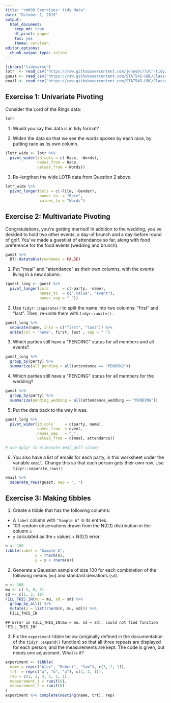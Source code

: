 ```yaml
---
title: "cm009 Exercises: tidy data"
date: "October 1, 2019"
output: 
  html_document:
    keep_md: true
    df_print: paged
    toc: yes
    theme: cerulean
editor_options: 
  chunk_output_type: inline
---
```



```r
library("tidyverse")
lotr  <- read_csv("https://raw.githubusercontent.com/jennybc/lotr-tidy/master/data/lotr_tidy.csv")
guest <- read_csv("https://raw.githubusercontent.com/STAT545-UBC/Classroom/master/data/wedding/attend.csv")
email <- read_csv("https://raw.githubusercontent.com/STAT545-UBC/Classroom/master/data/wedding/emails.csv")
```

<!---The following chunk allows errors when knitting--->



## Exercise 1: Univariate Pivoting

Consider the Lord of the Rings data:


```r
lotr
```

<div data-pagedtable="false">
  <script data-pagedtable-source type="application/json">
{"columns":[{"label":["Film"],"name":[1],"type":["chr"],"align":["left"]},{"label":["Race"],"name":[2],"type":["chr"],"align":["left"]},{"label":["Gender"],"name":[3],"type":["chr"],"align":["left"]},{"label":["Words"],"name":[4],"type":["dbl"],"align":["right"]}],"data":[{"1":"The Fellowship Of The Ring","2":"Elf","3":"Female","4":"1229"},{"1":"The Fellowship Of The Ring","2":"Hobbit","3":"Female","4":"14"},{"1":"The Fellowship Of The Ring","2":"Man","3":"Female","4":"0"},{"1":"The Two Towers","2":"Elf","3":"Female","4":"331"},{"1":"The Two Towers","2":"Hobbit","3":"Female","4":"0"},{"1":"The Two Towers","2":"Man","3":"Female","4":"401"},{"1":"The Return Of The King","2":"Elf","3":"Female","4":"183"},{"1":"The Return Of The King","2":"Hobbit","3":"Female","4":"2"},{"1":"The Return Of The King","2":"Man","3":"Female","4":"268"},{"1":"The Fellowship Of The Ring","2":"Elf","3":"Male","4":"971"},{"1":"The Fellowship Of The Ring","2":"Hobbit","3":"Male","4":"3644"},{"1":"The Fellowship Of The Ring","2":"Man","3":"Male","4":"1995"},{"1":"The Two Towers","2":"Elf","3":"Male","4":"513"},{"1":"The Two Towers","2":"Hobbit","3":"Male","4":"2463"},{"1":"The Two Towers","2":"Man","3":"Male","4":"3589"},{"1":"The Return Of The King","2":"Elf","3":"Male","4":"510"},{"1":"The Return Of The King","2":"Hobbit","3":"Male","4":"2673"},{"1":"The Return Of The King","2":"Man","3":"Male","4":"2459"}],"options":{"columns":{"min":{},"max":[10]},"rows":{"min":[10],"max":[10]},"pages":{}}}
  </script>
</div>

1. Would you say this data is in tidy format?

2. Widen the data so that we see the words spoken by each race, by putting race as its own column.


```r
(lotr_wide <- lotr %>% 
  pivot_wider(id_cols = c(-Race, -Words), 
              names_from = Race, 
              values_from = Words))
```

<div data-pagedtable="false">
  <script data-pagedtable-source type="application/json">
{"columns":[{"label":["Film"],"name":[1],"type":["chr"],"align":["left"]},{"label":["Gender"],"name":[2],"type":["chr"],"align":["left"]},{"label":["Elf"],"name":[3],"type":["dbl"],"align":["right"]},{"label":["Hobbit"],"name":[4],"type":["dbl"],"align":["right"]},{"label":["Man"],"name":[5],"type":["dbl"],"align":["right"]}],"data":[{"1":"The Fellowship Of The Ring","2":"Female","3":"1229","4":"14","5":"0"},{"1":"The Two Towers","2":"Female","3":"331","4":"0","5":"401"},{"1":"The Return Of The King","2":"Female","3":"183","4":"2","5":"268"},{"1":"The Fellowship Of The Ring","2":"Male","3":"971","4":"3644","5":"1995"},{"1":"The Two Towers","2":"Male","3":"513","4":"2463","5":"3589"},{"1":"The Return Of The King","2":"Male","3":"510","4":"2673","5":"2459"}],"options":{"columns":{"min":{},"max":[10]},"rows":{"min":[10],"max":[10]},"pages":{}}}
  </script>
</div>

3. Re-lengthen the wide LOTR data from Question 2 above.


```r
lotr_wide %>% 
  pivot_longer(cols = c(-Film, -Gender), 
               names_to  = "Race", 
               values_to = "Words")
```

<div data-pagedtable="false">
  <script data-pagedtable-source type="application/json">
{"columns":[{"label":["Film"],"name":[1],"type":["chr"],"align":["left"]},{"label":["Gender"],"name":[2],"type":["chr"],"align":["left"]},{"label":["Race"],"name":[3],"type":["chr"],"align":["left"]},{"label":["Words"],"name":[4],"type":["dbl"],"align":["right"]}],"data":[{"1":"The Fellowship Of The Ring","2":"Female","3":"Elf","4":"1229"},{"1":"The Fellowship Of The Ring","2":"Female","3":"Hobbit","4":"14"},{"1":"The Fellowship Of The Ring","2":"Female","3":"Man","4":"0"},{"1":"The Two Towers","2":"Female","3":"Elf","4":"331"},{"1":"The Two Towers","2":"Female","3":"Hobbit","4":"0"},{"1":"The Two Towers","2":"Female","3":"Man","4":"401"},{"1":"The Return Of The King","2":"Female","3":"Elf","4":"183"},{"1":"The Return Of The King","2":"Female","3":"Hobbit","4":"2"},{"1":"The Return Of The King","2":"Female","3":"Man","4":"268"},{"1":"The Fellowship Of The Ring","2":"Male","3":"Elf","4":"971"},{"1":"The Fellowship Of The Ring","2":"Male","3":"Hobbit","4":"3644"},{"1":"The Fellowship Of The Ring","2":"Male","3":"Man","4":"1995"},{"1":"The Two Towers","2":"Male","3":"Elf","4":"513"},{"1":"The Two Towers","2":"Male","3":"Hobbit","4":"2463"},{"1":"The Two Towers","2":"Male","3":"Man","4":"3589"},{"1":"The Return Of The King","2":"Male","3":"Elf","4":"510"},{"1":"The Return Of The King","2":"Male","3":"Hobbit","4":"2673"},{"1":"The Return Of The King","2":"Male","3":"Man","4":"2459"}],"options":{"columns":{"min":{},"max":[10]},"rows":{"min":[10],"max":[10]},"pages":{}}}
  </script>
</div>

## Exercise 2: Multivariate Pivoting

Congratulations, you're getting married! In addition to the wedding, you've decided to hold two other events: a day-of brunch and a day-before round of golf.  You've made a guestlist of attendance so far, along with food preference for the food events (wedding and brunch).


```r
guest %>% 
  DT::datatable(rownames = FALSE)
```

<!--html_preserve--><div id="htmlwidget-1b28ba91a546ee17f560" style="width:100%;height:auto;" class="datatables html-widget"></div>
<script type="application/json" data-for="htmlwidget-1b28ba91a546ee17f560">{"x":{"filter":"none","data":[[1,1,1,1,2,2,3,4,5,5,5,6,6,7,7,8,9,10,11,12,12,12,12,12,13,13,14,14,15,15],["Sommer Medrano","Phillip Medrano","Blanka Medrano","Emaan Medrano","Blair Park","Nigel Webb","Sinead English","Ayra Marks","Atlanta Connolly","Denzel Connolly","Chanelle Shah","Jolene Welsh","Hayley Booker","Amayah Sanford","Erika Foley","Ciaron Acosta","Diana Stuart","Cosmo Dunkley","Cai Mcdaniel","Daisy-May Caldwell","Martin Caldwell","Violet Caldwell","Nazifa Caldwell","Eric Caldwell","Rosanna Bird","Kurtis Frost","Huma Stokes","Samuel Rutledge","Eddison Collier","Stewart Nicholls"],["PENDING","vegetarian","chicken","PENDING","chicken",null,"PENDING","vegetarian","PENDING","fish","chicken",null,"vegetarian",null,"PENDING","PENDING","vegetarian","PENDING","fish","chicken","PENDING","PENDING","chicken","chicken","vegetarian","PENDING",null,"chicken","PENDING","chicken"],["PENDING","Menu C","Menu A","PENDING","Menu C",null,"PENDING","Menu B","PENDING","Menu B","Menu C",null,"Menu C","PENDING","PENDING","Menu A","Menu C","PENDING","Menu C","Menu B","PENDING","PENDING","PENDING","Menu B","Menu C","PENDING",null,"Menu C","PENDING","Menu B"],["PENDING","CONFIRMED","CONFIRMED","PENDING","CONFIRMED","CANCELLED","PENDING","PENDING","PENDING","CONFIRMED","CONFIRMED","CANCELLED","CONFIRMED","CANCELLED","PENDING","PENDING","CONFIRMED","PENDING","CONFIRMED","CONFIRMED","PENDING","PENDING","PENDING","CONFIRMED","CONFIRMED","PENDING","CANCELLED","CONFIRMED","PENDING","CONFIRMED"],["PENDING","CONFIRMED","CONFIRMED","PENDING","CONFIRMED","CANCELLED","PENDING","PENDING","PENDING","CONFIRMED","CONFIRMED","CANCELLED","CONFIRMED","PENDING","PENDING","PENDING","CONFIRMED","PENDING","CONFIRMED","CONFIRMED","PENDING","PENDING","PENDING","CONFIRMED","CONFIRMED","PENDING","CANCELLED","CONFIRMED","PENDING","CONFIRMED"],["PENDING","CONFIRMED","CONFIRMED","PENDING","CONFIRMED","CANCELLED","PENDING","PENDING","PENDING","CONFIRMED","CONFIRMED","CANCELLED","CONFIRMED","PENDING","PENDING","PENDING","CONFIRMED","PENDING","CONFIRMED","CONFIRMED","PENDING","PENDING","PENDING","CONFIRMED","CONFIRMED","PENDING","CANCELLED","CONFIRMED","PENDING","CONFIRMED"]],"container":"<table class=\"display\">\n  <thead>\n    <tr>\n      <th>party<\/th>\n      <th>name<\/th>\n      <th>meal_wedding<\/th>\n      <th>meal_brunch<\/th>\n      <th>attendance_wedding<\/th>\n      <th>attendance_brunch<\/th>\n      <th>attendance_golf<\/th>\n    <\/tr>\n  <\/thead>\n<\/table>","options":{"columnDefs":[{"className":"dt-right","targets":0}],"order":[],"autoWidth":false,"orderClasses":false}},"evals":[],"jsHooks":[]}</script><!--/html_preserve-->

1. Put "meal" and "attendance" as their own columns, with the events living in a new column.


```r
(guest_long <- guest %>% 
  pivot_longer(cols      = c(-party, -name), 
               names_to  = c(".value", "event"),
               names_sep = "_"))
```

<div data-pagedtable="false">
  <script data-pagedtable-source type="application/json">
{"columns":[{"label":["party"],"name":[1],"type":["dbl"],"align":["right"]},{"label":["name"],"name":[2],"type":["chr"],"align":["left"]},{"label":["event"],"name":[3],"type":["chr"],"align":["left"]},{"label":["meal"],"name":[4],"type":["chr"],"align":["left"]},{"label":["attendance"],"name":[5],"type":["chr"],"align":["left"]}],"data":[{"1":"1","2":"Sommer Medrano","3":"wedding","4":"PENDING","5":"PENDING"},{"1":"1","2":"Sommer Medrano","3":"brunch","4":"PENDING","5":"PENDING"},{"1":"1","2":"Sommer Medrano","3":"golf","4":"NA","5":"PENDING"},{"1":"1","2":"Phillip Medrano","3":"wedding","4":"vegetarian","5":"CONFIRMED"},{"1":"1","2":"Phillip Medrano","3":"brunch","4":"Menu C","5":"CONFIRMED"},{"1":"1","2":"Phillip Medrano","3":"golf","4":"NA","5":"CONFIRMED"},{"1":"1","2":"Blanka Medrano","3":"wedding","4":"chicken","5":"CONFIRMED"},{"1":"1","2":"Blanka Medrano","3":"brunch","4":"Menu A","5":"CONFIRMED"},{"1":"1","2":"Blanka Medrano","3":"golf","4":"NA","5":"CONFIRMED"},{"1":"1","2":"Emaan Medrano","3":"wedding","4":"PENDING","5":"PENDING"},{"1":"1","2":"Emaan Medrano","3":"brunch","4":"PENDING","5":"PENDING"},{"1":"1","2":"Emaan Medrano","3":"golf","4":"NA","5":"PENDING"},{"1":"2","2":"Blair Park","3":"wedding","4":"chicken","5":"CONFIRMED"},{"1":"2","2":"Blair Park","3":"brunch","4":"Menu C","5":"CONFIRMED"},{"1":"2","2":"Blair Park","3":"golf","4":"NA","5":"CONFIRMED"},{"1":"2","2":"Nigel Webb","3":"wedding","4":"NA","5":"CANCELLED"},{"1":"2","2":"Nigel Webb","3":"brunch","4":"NA","5":"CANCELLED"},{"1":"2","2":"Nigel Webb","3":"golf","4":"NA","5":"CANCELLED"},{"1":"3","2":"Sinead English","3":"wedding","4":"PENDING","5":"PENDING"},{"1":"3","2":"Sinead English","3":"brunch","4":"PENDING","5":"PENDING"},{"1":"3","2":"Sinead English","3":"golf","4":"NA","5":"PENDING"},{"1":"4","2":"Ayra Marks","3":"wedding","4":"vegetarian","5":"PENDING"},{"1":"4","2":"Ayra Marks","3":"brunch","4":"Menu B","5":"PENDING"},{"1":"4","2":"Ayra Marks","3":"golf","4":"NA","5":"PENDING"},{"1":"5","2":"Atlanta Connolly","3":"wedding","4":"PENDING","5":"PENDING"},{"1":"5","2":"Atlanta Connolly","3":"brunch","4":"PENDING","5":"PENDING"},{"1":"5","2":"Atlanta Connolly","3":"golf","4":"NA","5":"PENDING"},{"1":"5","2":"Denzel Connolly","3":"wedding","4":"fish","5":"CONFIRMED"},{"1":"5","2":"Denzel Connolly","3":"brunch","4":"Menu B","5":"CONFIRMED"},{"1":"5","2":"Denzel Connolly","3":"golf","4":"NA","5":"CONFIRMED"},{"1":"5","2":"Chanelle Shah","3":"wedding","4":"chicken","5":"CONFIRMED"},{"1":"5","2":"Chanelle Shah","3":"brunch","4":"Menu C","5":"CONFIRMED"},{"1":"5","2":"Chanelle Shah","3":"golf","4":"NA","5":"CONFIRMED"},{"1":"6","2":"Jolene Welsh","3":"wedding","4":"NA","5":"CANCELLED"},{"1":"6","2":"Jolene Welsh","3":"brunch","4":"NA","5":"CANCELLED"},{"1":"6","2":"Jolene Welsh","3":"golf","4":"NA","5":"CANCELLED"},{"1":"6","2":"Hayley Booker","3":"wedding","4":"vegetarian","5":"CONFIRMED"},{"1":"6","2":"Hayley Booker","3":"brunch","4":"Menu C","5":"CONFIRMED"},{"1":"6","2":"Hayley Booker","3":"golf","4":"NA","5":"CONFIRMED"},{"1":"7","2":"Amayah Sanford","3":"wedding","4":"NA","5":"CANCELLED"},{"1":"7","2":"Amayah Sanford","3":"brunch","4":"PENDING","5":"PENDING"},{"1":"7","2":"Amayah Sanford","3":"golf","4":"NA","5":"PENDING"},{"1":"7","2":"Erika Foley","3":"wedding","4":"PENDING","5":"PENDING"},{"1":"7","2":"Erika Foley","3":"brunch","4":"PENDING","5":"PENDING"},{"1":"7","2":"Erika Foley","3":"golf","4":"NA","5":"PENDING"},{"1":"8","2":"Ciaron Acosta","3":"wedding","4":"PENDING","5":"PENDING"},{"1":"8","2":"Ciaron Acosta","3":"brunch","4":"Menu A","5":"PENDING"},{"1":"8","2":"Ciaron Acosta","3":"golf","4":"NA","5":"PENDING"},{"1":"9","2":"Diana Stuart","3":"wedding","4":"vegetarian","5":"CONFIRMED"},{"1":"9","2":"Diana Stuart","3":"brunch","4":"Menu C","5":"CONFIRMED"},{"1":"9","2":"Diana Stuart","3":"golf","4":"NA","5":"CONFIRMED"},{"1":"10","2":"Cosmo Dunkley","3":"wedding","4":"PENDING","5":"PENDING"},{"1":"10","2":"Cosmo Dunkley","3":"brunch","4":"PENDING","5":"PENDING"},{"1":"10","2":"Cosmo Dunkley","3":"golf","4":"NA","5":"PENDING"},{"1":"11","2":"Cai Mcdaniel","3":"wedding","4":"fish","5":"CONFIRMED"},{"1":"11","2":"Cai Mcdaniel","3":"brunch","4":"Menu C","5":"CONFIRMED"},{"1":"11","2":"Cai Mcdaniel","3":"golf","4":"NA","5":"CONFIRMED"},{"1":"12","2":"Daisy-May Caldwell","3":"wedding","4":"chicken","5":"CONFIRMED"},{"1":"12","2":"Daisy-May Caldwell","3":"brunch","4":"Menu B","5":"CONFIRMED"},{"1":"12","2":"Daisy-May Caldwell","3":"golf","4":"NA","5":"CONFIRMED"},{"1":"12","2":"Martin Caldwell","3":"wedding","4":"PENDING","5":"PENDING"},{"1":"12","2":"Martin Caldwell","3":"brunch","4":"PENDING","5":"PENDING"},{"1":"12","2":"Martin Caldwell","3":"golf","4":"NA","5":"PENDING"},{"1":"12","2":"Violet Caldwell","3":"wedding","4":"PENDING","5":"PENDING"},{"1":"12","2":"Violet Caldwell","3":"brunch","4":"PENDING","5":"PENDING"},{"1":"12","2":"Violet Caldwell","3":"golf","4":"NA","5":"PENDING"},{"1":"12","2":"Nazifa Caldwell","3":"wedding","4":"chicken","5":"PENDING"},{"1":"12","2":"Nazifa Caldwell","3":"brunch","4":"PENDING","5":"PENDING"},{"1":"12","2":"Nazifa Caldwell","3":"golf","4":"NA","5":"PENDING"},{"1":"12","2":"Eric Caldwell","3":"wedding","4":"chicken","5":"CONFIRMED"},{"1":"12","2":"Eric Caldwell","3":"brunch","4":"Menu B","5":"CONFIRMED"},{"1":"12","2":"Eric Caldwell","3":"golf","4":"NA","5":"CONFIRMED"},{"1":"13","2":"Rosanna Bird","3":"wedding","4":"vegetarian","5":"CONFIRMED"},{"1":"13","2":"Rosanna Bird","3":"brunch","4":"Menu C","5":"CONFIRMED"},{"1":"13","2":"Rosanna Bird","3":"golf","4":"NA","5":"CONFIRMED"},{"1":"13","2":"Kurtis Frost","3":"wedding","4":"PENDING","5":"PENDING"},{"1":"13","2":"Kurtis Frost","3":"brunch","4":"PENDING","5":"PENDING"},{"1":"13","2":"Kurtis Frost","3":"golf","4":"NA","5":"PENDING"},{"1":"14","2":"Huma Stokes","3":"wedding","4":"NA","5":"CANCELLED"},{"1":"14","2":"Huma Stokes","3":"brunch","4":"NA","5":"CANCELLED"},{"1":"14","2":"Huma Stokes","3":"golf","4":"NA","5":"CANCELLED"},{"1":"14","2":"Samuel Rutledge","3":"wedding","4":"chicken","5":"CONFIRMED"},{"1":"14","2":"Samuel Rutledge","3":"brunch","4":"Menu C","5":"CONFIRMED"},{"1":"14","2":"Samuel Rutledge","3":"golf","4":"NA","5":"CONFIRMED"},{"1":"15","2":"Eddison Collier","3":"wedding","4":"PENDING","5":"PENDING"},{"1":"15","2":"Eddison Collier","3":"brunch","4":"PENDING","5":"PENDING"},{"1":"15","2":"Eddison Collier","3":"golf","4":"NA","5":"PENDING"},{"1":"15","2":"Stewart Nicholls","3":"wedding","4":"chicken","5":"CONFIRMED"},{"1":"15","2":"Stewart Nicholls","3":"brunch","4":"Menu B","5":"CONFIRMED"},{"1":"15","2":"Stewart Nicholls","3":"golf","4":"NA","5":"CONFIRMED"}],"options":{"columns":{"min":{},"max":[10]},"rows":{"min":[10],"max":[10]},"pages":{}}}
  </script>
</div>

2. Use `tidyr::separate()` to split the name into two columns: "first" and "last". Then, re-unite them with `tidyr::unite()`.


```r
guest_long %>% 
  separate(name, into = c("first", "last")) %>%
  unite(col = "name", first, last , sep = " ")
```

<div data-pagedtable="false">
  <script data-pagedtable-source type="application/json">
{"columns":[{"label":["party"],"name":[1],"type":["dbl"],"align":["right"]},{"label":["name"],"name":[2],"type":["chr"],"align":["left"]},{"label":["event"],"name":[3],"type":["chr"],"align":["left"]},{"label":["meal"],"name":[4],"type":["chr"],"align":["left"]},{"label":["attendance"],"name":[5],"type":["chr"],"align":["left"]}],"data":[{"1":"1","2":"Sommer Medrano","3":"wedding","4":"PENDING","5":"PENDING"},{"1":"1","2":"Sommer Medrano","3":"brunch","4":"PENDING","5":"PENDING"},{"1":"1","2":"Sommer Medrano","3":"golf","4":"NA","5":"PENDING"},{"1":"1","2":"Phillip Medrano","3":"wedding","4":"vegetarian","5":"CONFIRMED"},{"1":"1","2":"Phillip Medrano","3":"brunch","4":"Menu C","5":"CONFIRMED"},{"1":"1","2":"Phillip Medrano","3":"golf","4":"NA","5":"CONFIRMED"},{"1":"1","2":"Blanka Medrano","3":"wedding","4":"chicken","5":"CONFIRMED"},{"1":"1","2":"Blanka Medrano","3":"brunch","4":"Menu A","5":"CONFIRMED"},{"1":"1","2":"Blanka Medrano","3":"golf","4":"NA","5":"CONFIRMED"},{"1":"1","2":"Emaan Medrano","3":"wedding","4":"PENDING","5":"PENDING"},{"1":"1","2":"Emaan Medrano","3":"brunch","4":"PENDING","5":"PENDING"},{"1":"1","2":"Emaan Medrano","3":"golf","4":"NA","5":"PENDING"},{"1":"2","2":"Blair Park","3":"wedding","4":"chicken","5":"CONFIRMED"},{"1":"2","2":"Blair Park","3":"brunch","4":"Menu C","5":"CONFIRMED"},{"1":"2","2":"Blair Park","3":"golf","4":"NA","5":"CONFIRMED"},{"1":"2","2":"Nigel Webb","3":"wedding","4":"NA","5":"CANCELLED"},{"1":"2","2":"Nigel Webb","3":"brunch","4":"NA","5":"CANCELLED"},{"1":"2","2":"Nigel Webb","3":"golf","4":"NA","5":"CANCELLED"},{"1":"3","2":"Sinead English","3":"wedding","4":"PENDING","5":"PENDING"},{"1":"3","2":"Sinead English","3":"brunch","4":"PENDING","5":"PENDING"},{"1":"3","2":"Sinead English","3":"golf","4":"NA","5":"PENDING"},{"1":"4","2":"Ayra Marks","3":"wedding","4":"vegetarian","5":"PENDING"},{"1":"4","2":"Ayra Marks","3":"brunch","4":"Menu B","5":"PENDING"},{"1":"4","2":"Ayra Marks","3":"golf","4":"NA","5":"PENDING"},{"1":"5","2":"Atlanta Connolly","3":"wedding","4":"PENDING","5":"PENDING"},{"1":"5","2":"Atlanta Connolly","3":"brunch","4":"PENDING","5":"PENDING"},{"1":"5","2":"Atlanta Connolly","3":"golf","4":"NA","5":"PENDING"},{"1":"5","2":"Denzel Connolly","3":"wedding","4":"fish","5":"CONFIRMED"},{"1":"5","2":"Denzel Connolly","3":"brunch","4":"Menu B","5":"CONFIRMED"},{"1":"5","2":"Denzel Connolly","3":"golf","4":"NA","5":"CONFIRMED"},{"1":"5","2":"Chanelle Shah","3":"wedding","4":"chicken","5":"CONFIRMED"},{"1":"5","2":"Chanelle Shah","3":"brunch","4":"Menu C","5":"CONFIRMED"},{"1":"5","2":"Chanelle Shah","3":"golf","4":"NA","5":"CONFIRMED"},{"1":"6","2":"Jolene Welsh","3":"wedding","4":"NA","5":"CANCELLED"},{"1":"6","2":"Jolene Welsh","3":"brunch","4":"NA","5":"CANCELLED"},{"1":"6","2":"Jolene Welsh","3":"golf","4":"NA","5":"CANCELLED"},{"1":"6","2":"Hayley Booker","3":"wedding","4":"vegetarian","5":"CONFIRMED"},{"1":"6","2":"Hayley Booker","3":"brunch","4":"Menu C","5":"CONFIRMED"},{"1":"6","2":"Hayley Booker","3":"golf","4":"NA","5":"CONFIRMED"},{"1":"7","2":"Amayah Sanford","3":"wedding","4":"NA","5":"CANCELLED"},{"1":"7","2":"Amayah Sanford","3":"brunch","4":"PENDING","5":"PENDING"},{"1":"7","2":"Amayah Sanford","3":"golf","4":"NA","5":"PENDING"},{"1":"7","2":"Erika Foley","3":"wedding","4":"PENDING","5":"PENDING"},{"1":"7","2":"Erika Foley","3":"brunch","4":"PENDING","5":"PENDING"},{"1":"7","2":"Erika Foley","3":"golf","4":"NA","5":"PENDING"},{"1":"8","2":"Ciaron Acosta","3":"wedding","4":"PENDING","5":"PENDING"},{"1":"8","2":"Ciaron Acosta","3":"brunch","4":"Menu A","5":"PENDING"},{"1":"8","2":"Ciaron Acosta","3":"golf","4":"NA","5":"PENDING"},{"1":"9","2":"Diana Stuart","3":"wedding","4":"vegetarian","5":"CONFIRMED"},{"1":"9","2":"Diana Stuart","3":"brunch","4":"Menu C","5":"CONFIRMED"},{"1":"9","2":"Diana Stuart","3":"golf","4":"NA","5":"CONFIRMED"},{"1":"10","2":"Cosmo Dunkley","3":"wedding","4":"PENDING","5":"PENDING"},{"1":"10","2":"Cosmo Dunkley","3":"brunch","4":"PENDING","5":"PENDING"},{"1":"10","2":"Cosmo Dunkley","3":"golf","4":"NA","5":"PENDING"},{"1":"11","2":"Cai Mcdaniel","3":"wedding","4":"fish","5":"CONFIRMED"},{"1":"11","2":"Cai Mcdaniel","3":"brunch","4":"Menu C","5":"CONFIRMED"},{"1":"11","2":"Cai Mcdaniel","3":"golf","4":"NA","5":"CONFIRMED"},{"1":"12","2":"Daisy May","3":"wedding","4":"chicken","5":"CONFIRMED"},{"1":"12","2":"Daisy May","3":"brunch","4":"Menu B","5":"CONFIRMED"},{"1":"12","2":"Daisy May","3":"golf","4":"NA","5":"CONFIRMED"},{"1":"12","2":"Martin Caldwell","3":"wedding","4":"PENDING","5":"PENDING"},{"1":"12","2":"Martin Caldwell","3":"brunch","4":"PENDING","5":"PENDING"},{"1":"12","2":"Martin Caldwell","3":"golf","4":"NA","5":"PENDING"},{"1":"12","2":"Violet Caldwell","3":"wedding","4":"PENDING","5":"PENDING"},{"1":"12","2":"Violet Caldwell","3":"brunch","4":"PENDING","5":"PENDING"},{"1":"12","2":"Violet Caldwell","3":"golf","4":"NA","5":"PENDING"},{"1":"12","2":"Nazifa Caldwell","3":"wedding","4":"chicken","5":"PENDING"},{"1":"12","2":"Nazifa Caldwell","3":"brunch","4":"PENDING","5":"PENDING"},{"1":"12","2":"Nazifa Caldwell","3":"golf","4":"NA","5":"PENDING"},{"1":"12","2":"Eric Caldwell","3":"wedding","4":"chicken","5":"CONFIRMED"},{"1":"12","2":"Eric Caldwell","3":"brunch","4":"Menu B","5":"CONFIRMED"},{"1":"12","2":"Eric Caldwell","3":"golf","4":"NA","5":"CONFIRMED"},{"1":"13","2":"Rosanna Bird","3":"wedding","4":"vegetarian","5":"CONFIRMED"},{"1":"13","2":"Rosanna Bird","3":"brunch","4":"Menu C","5":"CONFIRMED"},{"1":"13","2":"Rosanna Bird","3":"golf","4":"NA","5":"CONFIRMED"},{"1":"13","2":"Kurtis Frost","3":"wedding","4":"PENDING","5":"PENDING"},{"1":"13","2":"Kurtis Frost","3":"brunch","4":"PENDING","5":"PENDING"},{"1":"13","2":"Kurtis Frost","3":"golf","4":"NA","5":"PENDING"},{"1":"14","2":"Huma Stokes","3":"wedding","4":"NA","5":"CANCELLED"},{"1":"14","2":"Huma Stokes","3":"brunch","4":"NA","5":"CANCELLED"},{"1":"14","2":"Huma Stokes","3":"golf","4":"NA","5":"CANCELLED"},{"1":"14","2":"Samuel Rutledge","3":"wedding","4":"chicken","5":"CONFIRMED"},{"1":"14","2":"Samuel Rutledge","3":"brunch","4":"Menu C","5":"CONFIRMED"},{"1":"14","2":"Samuel Rutledge","3":"golf","4":"NA","5":"CONFIRMED"},{"1":"15","2":"Eddison Collier","3":"wedding","4":"PENDING","5":"PENDING"},{"1":"15","2":"Eddison Collier","3":"brunch","4":"PENDING","5":"PENDING"},{"1":"15","2":"Eddison Collier","3":"golf","4":"NA","5":"PENDING"},{"1":"15","2":"Stewart Nicholls","3":"wedding","4":"chicken","5":"CONFIRMED"},{"1":"15","2":"Stewart Nicholls","3":"brunch","4":"Menu B","5":"CONFIRMED"},{"1":"15","2":"Stewart Nicholls","3":"golf","4":"NA","5":"CONFIRMED"}],"options":{"columns":{"min":{},"max":[10]},"rows":{"min":[10],"max":[10]},"pages":{}}}
  </script>
</div>

3. Which parties still have a "PENDING" status for all members and all events?


```r
guest_long %>% 
  group_by(party) %>% 
  summarize(all_pending = all(attendance == "PENDING"))
```

<div data-pagedtable="false">
  <script data-pagedtable-source type="application/json">
{"columns":[{"label":["party"],"name":[1],"type":["dbl"],"align":["right"]},{"label":["all_pending"],"name":[2],"type":["lgl"],"align":["right"]}],"data":[{"1":"1","2":"FALSE"},{"1":"2","2":"FALSE"},{"1":"3","2":"TRUE"},{"1":"4","2":"TRUE"},{"1":"5","2":"FALSE"},{"1":"6","2":"FALSE"},{"1":"7","2":"FALSE"},{"1":"8","2":"TRUE"},{"1":"9","2":"FALSE"},{"1":"10","2":"TRUE"},{"1":"11","2":"FALSE"},{"1":"12","2":"FALSE"},{"1":"13","2":"FALSE"},{"1":"14","2":"FALSE"},{"1":"15","2":"FALSE"}],"options":{"columns":{"min":{},"max":[10]},"rows":{"min":[10],"max":[10]},"pages":{}}}
  </script>
</div>

4. Which parties still have a "PENDING" status for all members for the wedding?


```r
guest %>% 
  group_by(party) %>% 
  summarize(pending_wedding = all(attendance_wedding == "PENDING"))
```

<div data-pagedtable="false">
  <script data-pagedtable-source type="application/json">
{"columns":[{"label":["party"],"name":[1],"type":["dbl"],"align":["right"]},{"label":["pending_wedding"],"name":[2],"type":["lgl"],"align":["right"]}],"data":[{"1":"1","2":"FALSE"},{"1":"2","2":"FALSE"},{"1":"3","2":"TRUE"},{"1":"4","2":"TRUE"},{"1":"5","2":"FALSE"},{"1":"6","2":"FALSE"},{"1":"7","2":"FALSE"},{"1":"8","2":"TRUE"},{"1":"9","2":"FALSE"},{"1":"10","2":"TRUE"},{"1":"11","2":"FALSE"},{"1":"12","2":"FALSE"},{"1":"13","2":"FALSE"},{"1":"14","2":"FALSE"},{"1":"15","2":"FALSE"}],"options":{"columns":{"min":{},"max":[10]},"rows":{"min":[10],"max":[10]},"pages":{}}}
  </script>
</div>


5. Put the data back to the way it was.


```r
guest_long %>% 
  pivot_wider(id_cols     = c(party, name), 
              names_from  = event, 
              names_sep   = "_", 
              values_from = c(meal, attendance))
```

<div data-pagedtable="false">
  <script data-pagedtable-source type="application/json">
{"columns":[{"label":["party"],"name":[1],"type":["dbl"],"align":["right"]},{"label":["name"],"name":[2],"type":["chr"],"align":["left"]},{"label":["meal_wedding"],"name":[3],"type":["chr"],"align":["left"]},{"label":["meal_brunch"],"name":[4],"type":["chr"],"align":["left"]},{"label":["meal_golf"],"name":[5],"type":["chr"],"align":["left"]},{"label":["attendance_wedding"],"name":[6],"type":["chr"],"align":["left"]},{"label":["attendance_brunch"],"name":[7],"type":["chr"],"align":["left"]},{"label":["attendance_golf"],"name":[8],"type":["chr"],"align":["left"]}],"data":[{"1":"1","2":"Sommer Medrano","3":"PENDING","4":"PENDING","5":"NA","6":"PENDING","7":"PENDING","8":"PENDING"},{"1":"1","2":"Phillip Medrano","3":"vegetarian","4":"Menu C","5":"NA","6":"CONFIRMED","7":"CONFIRMED","8":"CONFIRMED"},{"1":"1","2":"Blanka Medrano","3":"chicken","4":"Menu A","5":"NA","6":"CONFIRMED","7":"CONFIRMED","8":"CONFIRMED"},{"1":"1","2":"Emaan Medrano","3":"PENDING","4":"PENDING","5":"NA","6":"PENDING","7":"PENDING","8":"PENDING"},{"1":"2","2":"Blair Park","3":"chicken","4":"Menu C","5":"NA","6":"CONFIRMED","7":"CONFIRMED","8":"CONFIRMED"},{"1":"2","2":"Nigel Webb","3":"NA","4":"NA","5":"NA","6":"CANCELLED","7":"CANCELLED","8":"CANCELLED"},{"1":"3","2":"Sinead English","3":"PENDING","4":"PENDING","5":"NA","6":"PENDING","7":"PENDING","8":"PENDING"},{"1":"4","2":"Ayra Marks","3":"vegetarian","4":"Menu B","5":"NA","6":"PENDING","7":"PENDING","8":"PENDING"},{"1":"5","2":"Atlanta Connolly","3":"PENDING","4":"PENDING","5":"NA","6":"PENDING","7":"PENDING","8":"PENDING"},{"1":"5","2":"Denzel Connolly","3":"fish","4":"Menu B","5":"NA","6":"CONFIRMED","7":"CONFIRMED","8":"CONFIRMED"},{"1":"5","2":"Chanelle Shah","3":"chicken","4":"Menu C","5":"NA","6":"CONFIRMED","7":"CONFIRMED","8":"CONFIRMED"},{"1":"6","2":"Jolene Welsh","3":"NA","4":"NA","5":"NA","6":"CANCELLED","7":"CANCELLED","8":"CANCELLED"},{"1":"6","2":"Hayley Booker","3":"vegetarian","4":"Menu C","5":"NA","6":"CONFIRMED","7":"CONFIRMED","8":"CONFIRMED"},{"1":"7","2":"Amayah Sanford","3":"NA","4":"PENDING","5":"NA","6":"CANCELLED","7":"PENDING","8":"PENDING"},{"1":"7","2":"Erika Foley","3":"PENDING","4":"PENDING","5":"NA","6":"PENDING","7":"PENDING","8":"PENDING"},{"1":"8","2":"Ciaron Acosta","3":"PENDING","4":"Menu A","5":"NA","6":"PENDING","7":"PENDING","8":"PENDING"},{"1":"9","2":"Diana Stuart","3":"vegetarian","4":"Menu C","5":"NA","6":"CONFIRMED","7":"CONFIRMED","8":"CONFIRMED"},{"1":"10","2":"Cosmo Dunkley","3":"PENDING","4":"PENDING","5":"NA","6":"PENDING","7":"PENDING","8":"PENDING"},{"1":"11","2":"Cai Mcdaniel","3":"fish","4":"Menu C","5":"NA","6":"CONFIRMED","7":"CONFIRMED","8":"CONFIRMED"},{"1":"12","2":"Daisy-May Caldwell","3":"chicken","4":"Menu B","5":"NA","6":"CONFIRMED","7":"CONFIRMED","8":"CONFIRMED"},{"1":"12","2":"Martin Caldwell","3":"PENDING","4":"PENDING","5":"NA","6":"PENDING","7":"PENDING","8":"PENDING"},{"1":"12","2":"Violet Caldwell","3":"PENDING","4":"PENDING","5":"NA","6":"PENDING","7":"PENDING","8":"PENDING"},{"1":"12","2":"Nazifa Caldwell","3":"chicken","4":"PENDING","5":"NA","6":"PENDING","7":"PENDING","8":"PENDING"},{"1":"12","2":"Eric Caldwell","3":"chicken","4":"Menu B","5":"NA","6":"CONFIRMED","7":"CONFIRMED","8":"CONFIRMED"},{"1":"13","2":"Rosanna Bird","3":"vegetarian","4":"Menu C","5":"NA","6":"CONFIRMED","7":"CONFIRMED","8":"CONFIRMED"},{"1":"13","2":"Kurtis Frost","3":"PENDING","4":"PENDING","5":"NA","6":"PENDING","7":"PENDING","8":"PENDING"},{"1":"14","2":"Huma Stokes","3":"NA","4":"NA","5":"NA","6":"CANCELLED","7":"CANCELLED","8":"CANCELLED"},{"1":"14","2":"Samuel Rutledge","3":"chicken","4":"Menu C","5":"NA","6":"CONFIRMED","7":"CONFIRMED","8":"CONFIRMED"},{"1":"15","2":"Eddison Collier","3":"PENDING","4":"PENDING","5":"NA","6":"PENDING","7":"PENDING","8":"PENDING"},{"1":"15","2":"Stewart Nicholls","3":"chicken","4":"Menu B","5":"NA","6":"CONFIRMED","7":"CONFIRMED","8":"CONFIRMED"}],"options":{"columns":{"min":{},"max":[10]},"rows":{"min":[10],"max":[10]},"pages":{}}}
  </script>
</div>

```r
# use dplyr to eliminate meal_golf column
```

6. You also have a list of emails for each party, in this worksheet under the variable `email`. Change this so that each person gets their own row. Use `tidyr::separate_rows()`


```r
email %>% 
  separate_rows(guest, sep = ", ")
```

<div data-pagedtable="false">
  <script data-pagedtable-source type="application/json">
{"columns":[{"label":["guest"],"name":[1],"type":["chr"],"align":["left"]},{"label":["email"],"name":[2],"type":["chr"],"align":["left"]}],"data":[{"1":"Sommer Medrano","2":"sommm@gmail.com"},{"1":"Phillip Medrano","2":"sommm@gmail.com"},{"1":"Blanka Medrano","2":"sommm@gmail.com"},{"1":"Emaan Medrano","2":"sommm@gmail.com"},{"1":"Blair Park","2":"bpark@gmail.com"},{"1":"Nigel Webb","2":"bpark@gmail.com"},{"1":"Sinead English","2":"singlish@hotmail.ca"},{"1":"Ayra Marks","2":"marksa42@gmail.com"},{"1":"Jolene Welsh","2":"jw1987@hotmail.com"},{"1":"Hayley Booker","2":"jw1987@hotmail.com"},{"1":"Amayah Sanford","2":"erikaaaaaa@gmail.com"},{"1":"Erika Foley","2":"erikaaaaaa@gmail.com"},{"1":"Ciaron Acosta","2":"shining_ciaron@gmail.com"},{"1":"Diana Stuart","2":"doodledianastu@gmail.com"},{"1":"Daisy-May Caldwell","2":"caldwellfamily5212@gmail.com"},{"1":"Martin Caldwell","2":"caldwellfamily5212@gmail.com"},{"1":"Violet Caldwell","2":"caldwellfamily5212@gmail.com"},{"1":"Nazifa Caldwell","2":"caldwellfamily5212@gmail.com"},{"1":"Eric Caldwell","2":"caldwellfamily5212@gmail.com"},{"1":"Rosanna Bird","2":"rosy1987b@gmail.com"},{"1":"Kurtis Frost","2":"rosy1987b@gmail.com"},{"1":"Huma Stokes","2":"humastokes@gmail.com"},{"1":"Samuel Rutledge","2":"humastokes@gmail.com"},{"1":"Eddison Collier","2":"eddison.collier@gmail.com"},{"1":"Stewart Nicholls","2":"eddison.collier@gmail.com"},{"1":"Turner Jones","2":"tjjones12@hotmail.ca"},{"1":"Albert Marshall","2":"themarshallfamily1234@gmail.com"},{"1":"Vivian Marshall","2":"themarshallfamily1234@gmail.com"}],"options":{"columns":{"min":{},"max":[10]},"rows":{"min":[10],"max":[10]},"pages":{}}}
  </script>
</div>


## Exercise 3: Making tibbles

1. Create a tibble that has the following columns:

- A `label` column with `"Sample A"` in its entries.
- 100 random observations drawn from the N(0,1) distribution in the column `x`
- `y` calculated as the `x` values + N(0,1) error. 


```r
n <- 100
tibble(label = "Sample A",
             x = rnorm(n),
             y = x + rnorm(n))
```

<div data-pagedtable="false">
  <script data-pagedtable-source type="application/json">
{"columns":[{"label":["label"],"name":[1],"type":["chr"],"align":["left"]},{"label":["x"],"name":[2],"type":["dbl"],"align":["right"]},{"label":["y"],"name":[3],"type":["dbl"],"align":["right"]}],"data":[{"1":"Sample A","2":"-1.233669517","3":"0.16828938"},{"1":"Sample A","2":"0.604017848","3":"0.75945265"},{"1":"Sample A","2":"0.374659652","3":"0.06506016"},{"1":"Sample A","2":"1.497775451","3":"0.55557238"},{"1":"Sample A","2":"1.727409912","3":"2.52877310"},{"1":"Sample A","2":"1.676371164","3":"1.53829398"},{"1":"Sample A","2":"0.241411068","3":"-0.52842589"},{"1":"Sample A","2":"-1.178258006","3":"-0.30693789"},{"1":"Sample A","2":"-0.238617322","3":"0.76982789"},{"1":"Sample A","2":"-0.300915362","3":"1.38345308"},{"1":"Sample A","2":"-0.446680840","3":"-1.37519720"},{"1":"Sample A","2":"0.310012672","3":"-0.96101886"},{"1":"Sample A","2":"0.370962789","3":"-0.39983599"},{"1":"Sample A","2":"1.562476449","3":"-0.65015132"},{"1":"Sample A","2":"-1.154136208","3":"-1.40970267"},{"1":"Sample A","2":"1.392022454","3":"2.34320628"},{"1":"Sample A","2":"0.536603331","3":"0.81106009"},{"1":"Sample A","2":"-1.419929402","3":"-1.31898387"},{"1":"Sample A","2":"-1.092137273","3":"-0.62949752"},{"1":"Sample A","2":"1.848085317","3":"2.22138786"},{"1":"Sample A","2":"0.486617294","3":"-0.11451450"},{"1":"Sample A","2":"-1.111844113","3":"-1.43573098"},{"1":"Sample A","2":"-2.184290869","3":"-2.13054302"},{"1":"Sample A","2":"-0.801973002","3":"-2.98991259"},{"1":"Sample A","2":"0.820441476","3":"0.52138556"},{"1":"Sample A","2":"0.577113767","3":"-0.19642232"},{"1":"Sample A","2":"0.522657900","3":"1.14149937"},{"1":"Sample A","2":"-1.732106607","3":"-1.31764981"},{"1":"Sample A","2":"-0.043240224","3":"-0.55504820"},{"1":"Sample A","2":"-0.199215105","3":"0.20528096"},{"1":"Sample A","2":"-0.316111504","3":"-1.27435735"},{"1":"Sample A","2":"-0.733071245","3":"-2.60426696"},{"1":"Sample A","2":"-0.241846219","3":"-1.05013575"},{"1":"Sample A","2":"0.282115228","3":"0.15472372"},{"1":"Sample A","2":"0.433819338","3":"0.17162919"},{"1":"Sample A","2":"1.036737438","3":"-0.96492447"},{"1":"Sample A","2":"-0.001265109","3":"1.18282555"},{"1":"Sample A","2":"-0.343383211","3":"1.38416578"},{"1":"Sample A","2":"0.019928738","3":"0.41497119"},{"1":"Sample A","2":"-0.441446415","3":"-1.42352865"},{"1":"Sample A","2":"0.760075671","3":"-0.26355022"},{"1":"Sample A","2":"-0.082687161","3":"-0.76279471"},{"1":"Sample A","2":"-0.530483414","3":"0.48766633"},{"1":"Sample A","2":"-0.589024477","3":"-0.51896555"},{"1":"Sample A","2":"-1.565890330","3":"-0.64327720"},{"1":"Sample A","2":"-0.528119956","3":"-0.15422591"},{"1":"Sample A","2":"-1.630293816","3":"-0.77365488"},{"1":"Sample A","2":"0.026542971","3":"0.12090870"},{"1":"Sample A","2":"-1.674171257","3":"-2.07756654"},{"1":"Sample A","2":"0.613026560","3":"1.86709598"},{"1":"Sample A","2":"-0.336980065","3":"1.18893032"},{"1":"Sample A","2":"0.655435142","3":"1.25856963"},{"1":"Sample A","2":"-0.814626128","3":"-0.31703167"},{"1":"Sample A","2":"0.813287170","3":"0.84220175"},{"1":"Sample A","2":"-0.812739570","3":"-3.35477906"},{"1":"Sample A","2":"-0.045755100","3":"0.09859228"},{"1":"Sample A","2":"-2.220879047","3":"-2.71790208"},{"1":"Sample A","2":"1.002259800","3":"2.22171516"},{"1":"Sample A","2":"0.817467386","3":"1.83374143"},{"1":"Sample A","2":"1.138044835","3":"1.84864945"},{"1":"Sample A","2":"-1.092034152","3":"-1.33256367"},{"1":"Sample A","2":"1.172482089","3":"-0.48071130"},{"1":"Sample A","2":"-0.481397891","3":"1.15304659"},{"1":"Sample A","2":"-1.558303615","3":"-1.25309713"},{"1":"Sample A","2":"-0.452229206","3":"1.15305438"},{"1":"Sample A","2":"-0.475113157","3":"-0.10181554"},{"1":"Sample A","2":"0.662502665","3":"0.49706832"},{"1":"Sample A","2":"-0.350285596","3":"-0.69298935"},{"1":"Sample A","2":"-0.079977987","3":"0.37853796"},{"1":"Sample A","2":"0.981847866","3":"1.00984410"},{"1":"Sample A","2":"-0.016455070","3":"-2.20514658"},{"1":"Sample A","2":"-0.856116921","3":"-1.27721530"},{"1":"Sample A","2":"-0.171945389","3":"-1.60414309"},{"1":"Sample A","2":"-2.231719721","3":"-0.77234981"},{"1":"Sample A","2":"0.984516419","3":"0.60815866"},{"1":"Sample A","2":"-0.657600841","3":"0.53087880"},{"1":"Sample A","2":"0.574508307","3":"0.63089992"},{"1":"Sample A","2":"0.864212247","3":"0.65679934"},{"1":"Sample A","2":"-0.811051829","3":"0.43467426"},{"1":"Sample A","2":"-0.170706114","3":"1.23637151"},{"1":"Sample A","2":"-0.670985862","3":"-2.35761327"},{"1":"Sample A","2":"-1.071289276","3":"-1.18525090"},{"1":"Sample A","2":"0.120224977","3":"-1.51198132"},{"1":"Sample A","2":"2.222441624","3":"2.47159409"},{"1":"Sample A","2":"0.549189356","3":"0.68028678"},{"1":"Sample A","2":"1.124167104","3":"1.56202006"},{"1":"Sample A","2":"-0.539571607","3":"-0.46204813"},{"1":"Sample A","2":"0.482587888","3":"0.50996582"},{"1":"Sample A","2":"-0.274864694","3":"-1.65470383"},{"1":"Sample A","2":"0.670635369","3":"0.82760035"},{"1":"Sample A","2":"-0.463940515","3":"-2.34675820"},{"1":"Sample A","2":"-1.750768644","3":"0.23111712"},{"1":"Sample A","2":"0.118349766","3":"-1.93938139"},{"1":"Sample A","2":"-1.059758068","3":"-1.28877303"},{"1":"Sample A","2":"-0.995012693","3":"0.72294863"},{"1":"Sample A","2":"-0.007966097","3":"-0.35187651"},{"1":"Sample A","2":"-0.020481019","3":"0.37102424"},{"1":"Sample A","2":"1.318876537","3":"1.98105291"},{"1":"Sample A","2":"-1.534426249","3":"-1.72995811"},{"1":"Sample A","2":"-1.651843848","3":"-3.60582815"}],"options":{"columns":{"min":{},"max":[10]},"rows":{"min":[10],"max":[10]},"pages":{}}}
  </script>
</div>


2. Generate a Gaussian sample of size 100 for each combination of the following means (`mu`) and standard deviations (`sd`).


```r
n <- 100
mu <- c(-5, 0, 5)
sd <- c(1, 3, 10)
FILL_THIS_IN(mu = mu, sd = sd) %>% 
  group_by_all() %>% 
  mutate(z = list(rnorm(n, mu, sd))) %>% 
  FILL_THIS_IN
```

```
## Error in FILL_THIS_IN(mu = mu, sd = sd): could not find function "FILL_THIS_IN"
```

3. Fix the `experiment` tibble below (originally defined in the documentation of the `tidyr::expand()` function) so that all three repeats are displayed for each person, and the measurements are kept. The code is given, but needs one adjustment. What is it?


```r
experiment <- tibble(
  name = rep(c("Alex", "Robert", "Sam"), c(3, 2, 1)),
  trt  = rep(c("a", "b", "a"), c(3, 2, 1)),
  rep = c(1, 2, 3, 1, 2, 1),
  measurement_1 = runif(6),
  measurement_2 = runif(6)
)
experiment %>% complete(nesting(name, trt), rep)
```

<div data-pagedtable="false">
  <script data-pagedtable-source type="application/json">
{"columns":[{"label":["name"],"name":[1],"type":["chr"],"align":["left"]},{"label":["trt"],"name":[2],"type":["chr"],"align":["left"]},{"label":["rep"],"name":[3],"type":["dbl"],"align":["right"]},{"label":["measurement_1"],"name":[4],"type":["dbl"],"align":["right"]},{"label":["measurement_2"],"name":[5],"type":["dbl"],"align":["right"]}],"data":[{"1":"Alex","2":"a","3":"1","4":"0.97855183","5":"0.5153254"},{"1":"Alex","2":"a","3":"2","4":"0.45943925","5":"0.4315155"},{"1":"Alex","2":"a","3":"3","4":"0.72282299","5":"0.2284227"},{"1":"Robert","2":"b","3":"1","4":"0.61875411","5":"0.6278902"},{"1":"Robert","2":"b","3":"2","4":"0.94150406","5":"0.9378052"},{"1":"Robert","2":"b","3":"3","4":"NA","5":"NA"},{"1":"Sam","2":"a","3":"1","4":"0.01163619","5":"0.9065764"},{"1":"Sam","2":"a","3":"2","4":"NA","5":"NA"},{"1":"Sam","2":"a","3":"3","4":"NA","5":"NA"}],"options":{"columns":{"min":{},"max":[10]},"rows":{"min":[10],"max":[10]},"pages":{}}}
  </script>
</div>



